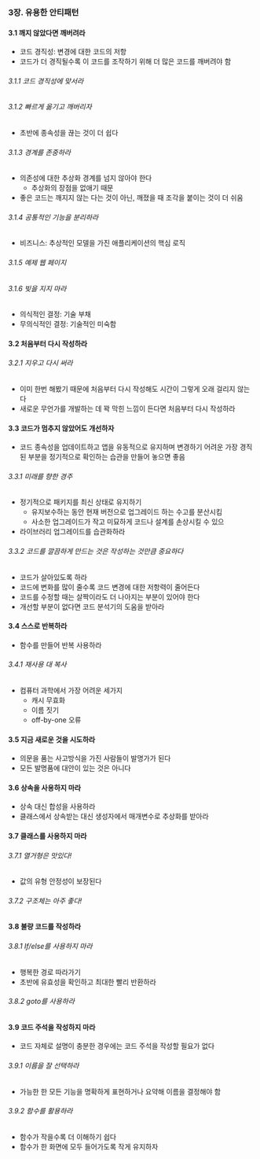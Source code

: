 ### 3장. 유용한 안티패턴

#### 3.1 깨지 않았다면 깨버려라
- 코드 경직성: 변경에 대한 코드의 저항
- 코드가 더 경직될수록 이 코드를 조작하기 위해 더 많은 코드를 깨버려야 함
###### 3.1.1 코드 경직성에 맞서라
###### 3.1.2 빠르게 옮기고 깨버리자
- 초반에 종속성을 끊는 것이 더 쉽다
###### 3.1.3 경계를 존중하라
- 의존성에 대한 추상화 경계를 넘지 않아야 한다
  - 추상화의 장점을 없애기 때문
- 좋은 코드는 깨지지 않는 다는 것이 아닌, 깨졌을 때 조각을 붙이는 것이 더 쉬움
###### 3.1.4 공통적인 기능을 분리하라 
- 비즈니스: 추상적인 모델을 가진 애플리케이션의 핵심 로직
###### 3.1.5 예제 웹 페이지
###### 3.1.6 빚을 지지 마라
- 의식적인 결정: 기술 부채
- 무의식적인 결정: 기술적인 미숙함

#### 3.2 처음부터 다시 작성하라
###### 3.2.1 지우고 다시 써라
- 이미 한번 해봤기 때문에 처음부터 다시 작성해도 시간이 그렇게 오래 걸리지 않는다
- 새로운 무언가를 개발하는 데 꽉 막힌 느낌이 든다면 처음부터 다시 작성하라

#### 3.3 코드가 멈추지 않았어도 개선하자
- 코드 종속성을 업데이트하고 앱을 유동적으로 유지하며 변경하기 어려운 가장 경직된 부분을 정기적으로 확인하는 습관을 만들어 놓으면 좋음
###### 3.3.1 미래를 향한 경주
- 정기적으로 패키지를 최신 상태로 유지하기
  - 유지보수하는 동안 현재 버전으로 업그레이드 하는 수고를 분산시킴
  - 사소한 업그레이드가 작고 미묘하게 코드나 설계를 손상시킬 수 있으
- 라이브러리 업그레이드를 습관화하라
###### 3.3.2 코드를 깔끔하게 만드는 것은 작성하는 것만큼 중요하다 
- 코드가 살아있도록 하라
- 코드에 변화를 많이 줄수록 코드 변경에 대한 저항력이 줄어든다
- 코드를 수정할 때는 살짝이라도 더 나아지는 부분이 있어야 한다
- 개선할 부분이 없다면 코드 분석기의 도움을 받아라 

#### 3.4 스스로 반복하라
- 함수를 만들어 반복 사용하라
###### 3.4.1 재사용 대 복사 
- 컴퓨터 과학에서 가장 어려운 세가지
  - 캐시 무효화
  - 이름 짓기
  - off-by-one 오류

#### 3.5 지금 새로운 것을 시도하라
- 의문을 품는 사고방식을 가진 사람들이 발명가가 된다
- 모든 발명품에 대안이 있는 것은 아니다 

#### 3.6 상속을 사용하지 마라
- 상속 대신 합성을 사용하라
- 클래스에서 상속받는 대신 생성자에서 매개변수로 추상화를 받아라

#### 3.7 클래스를 사용하지 마라
###### 3.7.1 열거형은 맛있다!
- 값의 유형 안정성이 보장된다
###### 3.7.2 구조체는 아주 좋다!

#### 3.8 불량 코드를 작성하라 
###### 3.8.1 If/else를 사용하지 마라
- 행복한 경로 따라가기
- 초반에 유효성을 확인하고 최대한 빨리 반환하라
###### 3.8.2 goto를 사용하라

#### 3.9 코드 주석을 작성하지 마라 
- 코드 자체로 설명이 충분한 경우에는 코드 주석을 작성할 필요가 없다
###### 3.9.1 이름을 잘 선택하라 
- 가능한 한 모든 기능을 명확하게 표현하거나 요약해 이름을 결정해야 함
###### 3.9.2 함수를 활용하라 
- 함수가 작을수록 더 이해하기 쉽다
- 함수가 한 화면에 모두 들어가도록 작게 유지하자 


